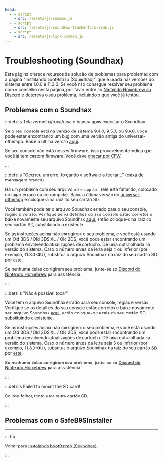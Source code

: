 ```yaml
---
head:
  - - script
    - src: /assets/js/common.js
  - - script
    - src: /assets/js/soundhax-frankenfirm-link.js
  - - script
    - src: /assets/js/link-common.js
---
```


# Troubleshooting (Soundhax)

Esta página oferece recursos de solução de problemas para problemas com a página "Instalando boot9strap (Soundhax)", que é usada nas versões do sistema entre 1.0.0 e 11.3.0. Se você não consegue resolver seu problema com o conselho nesta página, por favor entre no [Nintendo Homebrew no Discord](https://discord.gg/MWxPgEp) e descreva o seu problema, incluindo o que você já tentou.

## Problemas com o Soundhax

:::details Tela vermelha/roxa/rosa e branca após executar o Soundhax

Se o seu console está na versão de sistema 9.4.0, 9.5.0, ou 9.6.0, você pode estar encontrando um bug com uma versão antiga do universal-otherapp. Baixe a última versão [aqui](https://github.com/TuxSH/universal-otherapp/releases/latest).

Se seu console não está nesses firmware, isso provavelmente indica que você já tem custom firmware. Você deve [checar por CFW](checking-for-cfw).

:::

:::details "Ocorreu um erro, forçando o software a fechar..." (caixa de mensagem branca)

Há um problema com seu arquivo `otherapp.bin` (ele está faltando, colocado no lugar errado ou corrompido). Baixe a última versão do [universal-otherapp](https://github.com/TuxSH/universal-otherapp/releases/latest) e coloque-a na raiz do seu cartão SD.

Você também pode ter o arquivo Soundhax errado para o seu console, região e versão. Verifique se os detalhes do seu console estão corretos e baixe novamente seu arquivo Soundhax [aqui](http://soundhax.com), então coloque-o na raiz do seu cartão SD, substituindo o existente.

Se as instruções acima não corrigirem o seu problema, e você está usando um Old 3DS / Old 3DS XL / Old 2DS, você pode estar encontrando um problema envolvendo atualizações de cartucho. Dê uma outra olhada na versão do sistema. Caso o número antes da letra seja 4 ou inferior (por exemplo, 11.3.0-**4**U), substitua o arquivo Soundhax na raiz do seu cartão SD por [este](http://soundhax.686178.xyz/frankenfirm.html?crash).

Se nenhuma delas corrigirem seu problema, junte-se ao [Discord do Nintendo Homebrew](https://discord.gg/MWxPgEp) para assistência.

:::

:::details "Não é possível tocar"

Você tem o arquivo Soundhax errado para seu console, região e versão. Verifique se os detalhes do seu console estão corretos e baixe novamente seu arquivo Soundhax [aqui](http://soundhax.com), então coloque-o na raiz do seu cartão SD, substituindo o existente.

Se as instruções acima não corrigirem o seu problema, e você está usando um Old 3DS / Old 3DS XL / Old 2DS, você pode estar encontrando um problema envolvendo atualizações de cartucho. Dê uma outra olhada na versão do sistema. Caso o número antes da letra seja 3 ou inferior (por exemplo, 11.3.0-**0**U), substitua o arquivo Soundhax na raiz do seu cartão SD por [este](http://soundhax.686178.xyz/frankenfirm.html?unplayable).

Se nenhuma delas corrigirem seu problema, junte-se ao [Discord do Nintendo Homebrew](https://discord.gg/MWxPgEp) para assistência.

:::

:::details Failed to mount the SD card!

Se isso falhar, tente usar outro cartão SD.

:::

## Problemas com o SafeB9SInstaller

<!--@include: ./_include/troubleshooting-sb9si-bin.md -->

<!--@include: ./_include/troubleshooting-sb9si-common.md -->

<!--@include: ./_include/troubleshooting-get-help-common.md -->

---

::: tip

Voltar para [Instalando boot9strap (Soundhax)](installing-boot9strap-\(soundhax\))

:::

<!--@include: ./_include/troubleshooting-return.md -->
